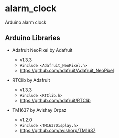 # alarm_clock

Arduino alarm clock

## Arduino Libraries

* Adafruit NeoPixel by Adafruit
  * v1.3.3
  * `#include <Adafruit_NeoPixel.h>`
  * <https://github.com/adafruit/Adafruit_NeoPixel>

* RTClib by Adafruit
  * v1.3.3
  * `#include <RTClib.h>`
  * <https://github.com/adafruit/RTClib>

* TM1637 by Avishay Orpaz
  * v1.2.0
  * `#include <TM1637Display.h>`
  * <https://github.com/avishorp/TM1637>
